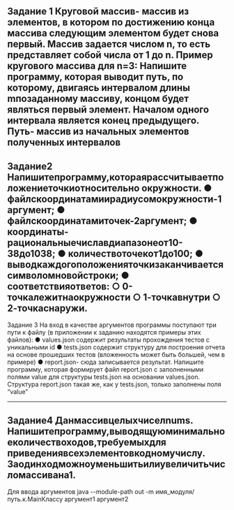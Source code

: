 Задание 1
 Круговой массив- массив из элементов, в котором по достижению конца массива
 следующим элементом будет снова первый. Массив задается числом n, то есть
 представляет собой числа от 1 до n.
 Пример кругового массива для n=3:
 Напишите программу, которая выводит путь, по которому, двигаясь интервалом длины
 mпозаданному массиву, концом будет являться первый элемент.
 Началом одного интервала является конец предыдущего.
 Путь- массив из начальных элементов полученных интервалов
------------------------------------------------------------------------------------
 Задание2
 Напишитепрограмму,котораярассчитываетположениеточкиотносительно
 окружности.
  ● файлскоординатамиирадиусомокружности-1аргумент;
 ● файлскоординатамиточек-2аргумент;
 ● координаты-рациональныечиславдиапазонеот10-38до1038;
 ● количествоточекот1до100;
 ● выводкаждогоположенияточкизаканчиваетсясимволомновойстроки;
 ● соответствияответов:
 ○ 0-точкалежитнаокружности
 ○ 1-точкавнутри
 ○ 2-точкаснаружи.
-------------------------------------------------------------------------------------
Задание 3
 На вход в качестве аргументов программы поступают три пути к файлу (в приложении
 к заданию находятся примеры этих файлов):
 ● values.json содержит результаты прохождения тестов с уникальными id
 ● tests.json содержит структуру для построения отчета на основе прошедших
 тестов (вложенность может быть большей, чем в примере)
 ● report.json- сюда записывается результат.
 Напишите программу, которая формирует файл report.json с заполненными полями
 value для структуры tests.json на основании values.json.
 Структура report.json такая же, как у tests.json, только заполнены поля “value”

 -------------------------------------------------------------------------------
 Задание4
 Данмассивцелыхчиселnums.
 Напишитепрограмму,выводящуюминимальноеколичествоходов,требуемыхдля
 приведениявсехэлементовкодномучислу.
 Заодинходможноуменьшитьилиувеличитьчисломассивана1.
 --------------------------------------------------------------------------------
 Для ввода аргументов
 java --module-path out -m имя_модуля/путь.к.MainКлассу аргумент1 аргумент2
 
